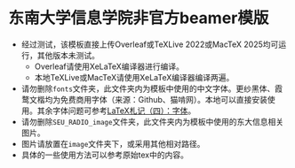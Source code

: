 # 东南大学信息学院非官方beamer模版

+ 经过测试，该模板直接上传Overleaf或TeXLive 2022或MacTeX 2025均可运行，其他版本未测试。
  + Overleaf请使用XeLaTeX编译器进行编译。
  + 本地TeXLive或MacTeX请使用XeLaTeX编译器编译两遍。
+ 请勿删除`fonts`文件夹，此文件夹内为模板中使用的中文字体。更纱黑体、霞鹜文楷均为免费商用字体（来源：Github、猫啃网）。本地可以直接安装使用。其余字体问题可参考[LaTeX札记（四）：字体](https://levitate-qian.github.io/2022/04/14/latex-note-04/)。
+ 请勿删除`SEU_RADIO_image`文件夹，此文件夹内为模板中使用的东大信息相关图片。
+ 图片请放置在`image`文件夹下，或采用其他相对路径。
+ 具体的一些使用方法可以参考原始tex中的内容。


